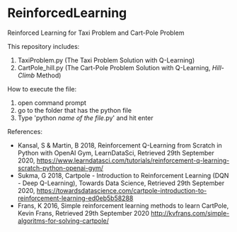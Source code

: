 # ReinforcedLearning
Reinforced Learning for Taxi Problem and Cart-Pole Problem

This repository includes:
1. TaxiProblem.py (The Taxi Problem Solution with Q-Learning)
2. CartPole_hill.py (The Cart-Pole Problem Solution with Q-Learning, *Hill-Climb* Method)

How to execute the file:
1. open command prompt
2. go to the folder that has the python file
3. Type 'python *name of the file*.py' and hit enter

References:
- Kansal, S & Martin, B 2018, Reinforcement Q-Learning from Scratch in Python with OpenAI Gym, LearnDataSci, Retrieved 29th September 2020, <https://www.learndatasci.com/tutorials/reinforcement-q-learning-scratch-python-openai-gym/>
- Sukma, G 2018, Cartpole - Introduction to Reinforcement Learning (DQN - Deep Q-Learning), Towards Data Science, Retrieved 29th September 2020, <https://towardsdatascience.com/cartpole-introduction-to-reinforcement-learning-ed0eb5b58288>
- Frans, K 2016, Simple reinforcement learning methods to learn CartPole, Kevin Frans, Retrieved 29th September 2020 <http://kvfrans.com/simple-algoritms-for-solving-cartpole/>
